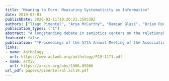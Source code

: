 ```yaml
---
title: "Meaning to Form: Measuring Systematicity as Information"
date: 2019-07-01
publishDate: 2020-03-11T10:26:21.350530Z
authors: ["Tiago Pimentel", "Arya McCarthy", "Damian Blasi", "Brian Roark", "Ryan Cotterell"]
publication_types: ["1"]
abstract: "A longstanding debate in semiotics centers on the relationship between linguistic signs and their corresponding semantics: is there an arbitrary relationship between a word form and its meaning, or does some systematic phenomenon pervade? For instance, does the character bigram `gl′ have any systematic relationship to the meaning of words like `glisten′, `gleam′ and `glow′? In this work, we offer a holistic quantification of the systematicity of the sign using mutual information and recurrent neural networks. We employ these in a data-driven and massively multilingual approach to the question, examining 106 languages. We find a statistically significant reduction in entropy when modeling a word form conditioned on its semantic representation. Encouragingly, we also recover well-attested English examples of systematic affixes. We conclude with the meta-point: Our approximate effect size (measured in bits) is quite small---despite some amount of systematicity between form and meaning, an arbitrary relationship and its resulting benefits dominate human language."
featured: false
publication: "*Proceedings of the 57th Annual Meeting of the Association for Computational Linguistics*"
links:
- name: Anthology
  url: https://www.aclweb.org/anthology/P19-1171.pdf
- name: arXiv
  url: https://arxiv.org/abs/1906.05906
url_pdf: papers/pimentel+al.acl19.pdf
---
```


